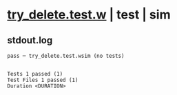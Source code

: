 # [try_delete.test.w](../../../../../../examples/tests/sdk_tests/bucket/try_delete.test.w) | test | sim

## stdout.log
```log
pass ─ try_delete.test.wsim (no tests)
 
 
Tests 1 passed (1)
Test Files 1 passed (1)
Duration <DURATION>
```

